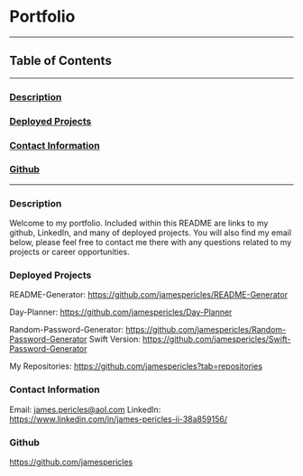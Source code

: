 # Portfolio

---

## Table of Contents

---

### [Description](#Description)

### [Deployed Projects](#DeployedProjects)

### [Contact Information](#ContactInformation)

### [Github](#Github)

---

### <a name="Description"></a>Description

Welcome to my portfolio. Included within this README are links to my github, LinkedIn, and many of deployed projects. You will also find my email below, please feel free to contact me there with any questions related to my projects or career opportunities.

### <a name="DeployedProjects"></a>Deployed Projects

README-Generator: https://github.com/jamespericles/README-Generator

Day-Planner: https://github.com/jamespericles/Day-Planner

Random-Password-Generator: https://github.com/jamespericles/Random-Password-Generator
Swift Version: https://github.com/jamespericles/Swift-Password-Generator

My Repositories: https://github.com/jamespericles?tab=repositories

### <a name="ContactInformation"></a>Contact Information

Email: james.pericles@aol.com
LinkedIn: https://www.linkedin.com/in/james-pericles-ii-38a859156/

### <a name="Github"></a>Github

https://github.com/jamespericles
